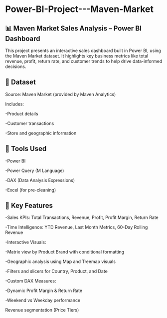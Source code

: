 # Power-BI-Project---Maven-Market



## 📊 Maven Market Sales Analysis – Power BI Dashboard

This project presents an interactive sales dashboard built in Power BI, using the Maven Market dataset. It highlights key business metrics like total revenue, profit, return rate, and customer trends to help drive data-informed decisions.


## 📁 Dataset

Source: Maven Market (provided by Maven Analytics)

Includes:

-Product details

-Customer transactions

-Store and geographic information


## 🧰 Tools Used

-Power BI

-Power Query (M Language)

-DAX (Data Analysis Expressions)

-Excel (for pre-cleaning)


## 📌 Key Features

-Sales KPIs: Total Transactions, Revenue, Profit, Profit Margin, Return Rate

-Time Intelligence: YTD Revenue, Last Month Metrics, 60-Day Rolling Revenue

-Interactive Visuals:

-Matrix view by Product Brand with conditional formatting

-Geographic analysis using Map and Treemap visuals

-Filters and slicers for Country, Product, and Date

-Custom DAX Measures:

-Dynamic Profit Margin & Return Rate

-Weekend vs Weekday performance

Revenue segmentation (Price Tiers)

